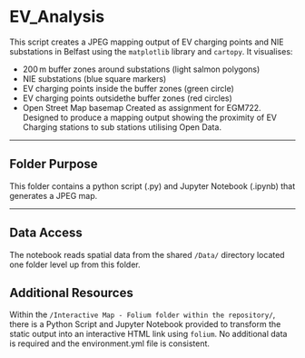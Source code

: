 # EV_Analysis
This script creates a JPEG mapping output of EV charging points and NIE substations in Belfast using the `matplotlib` library and `cartopy`. It visualises:

- 200 m buffer zones around substations (light salmon polygons)
- NIE substations (blue square markers)
- EV charging points inside the buffer zones (green circle)
- EV charging points outsidethe buffer zones (red circles)
- Open Street Map basemap
Created as assignment for EGM722. Designed to produce a mapping output showing the proximity of EV Charging stations to sub stations utilising Open Data. 
---

## Folder Purpose

This folder contains a python script (.py) and Jupyter Notebook (.ipynb) that generates a JPEG map.

---

## Data Access

The notebook reads spatial data from the shared `/Data/` directory located one folder level up from this folder.

## Additional Resources

Within the `/Interactive Map - Folium folder within the repository/`, there is a Python Script and Jupyter Notebook provided to transform the static output into an interactive HTML link using `folium`. No additional data is required and the environment.yml file is consistent. 
